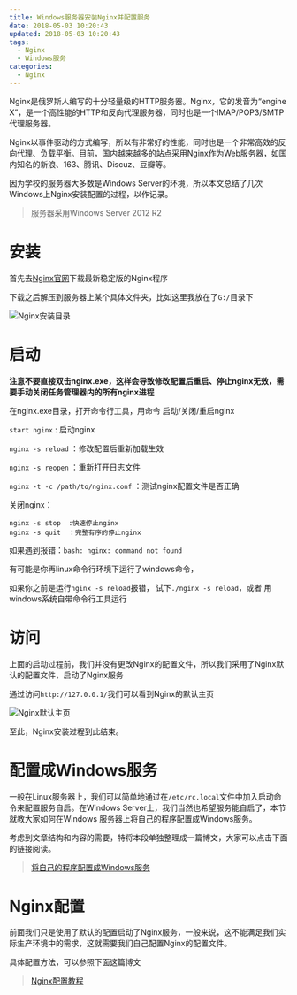 ```yaml
---
title: Windows服务器安装Nginx并配置服务
date: 2018-05-03 10:20:43
updated: 2018-05-03 10:20:43
tags:
  - Nginx
  - Windows服务
categories: 
  - Nginx
---
```


Nginx是俄罗斯人编写的十分轻量级的HTTP服务器。Nginx，它的发音为“engine X”，是一个高性能的HTTP和反向代理服务器，同时也是一个IMAP/POP3/SMTP代理服务器。

Nginx以事件驱动的方式编写，所以有非常好的性能，同时也是一个非常高效的反向代理、负载平衡。目前，国内越来越多的站点采用Nginx作为Web服务器，如国内知名的新浪、163、腾讯、Discuz、豆瓣等。

因为学校的服务器大多数是Windows Server的环境，所以本文总结了几次Windows上Nginx安装配置的过程，以作记录。

> 服务器采用Windows Server 2012 R2
<!-- more -->

# 安装
首先去[Nginx官网](http://nginx.org/)下载最新稳定版的Nginx程序

下载之后解压到服务器上某个具体文件夹，比如这里我放在了`G:/`目录下

![Nginx安装目录][1]

# 启动
**注意不要直接双击nginx.exe，这样会导致修改配置后重启、停止nginx无效，需要手动关闭任务管理器内的所有nginx进程**

在nginx.exe目录，打开命令行工具，用命令 启动/关闭/重启nginx 

`start nginx` : 启动nginx

`nginx -s reload` ：修改配置后重新加载生效

`nginx -s reopen` ：重新打开日志文件

`nginx -t -c /path/to/nginx.conf` ：测试nginx配置文件是否正确

关闭nginx：
```
nginx -s stop  :快速停止nginx
nginx -s quit  ：完整有序的停止nginx
```

如果遇到报错：`bash: nginx: command not found`

有可能是你再linux命令行环境下运行了windows命令，

如果你之前是运行`nginx -s reload`报错， 试下`./nginx -s reload`，或者 用windows系统自带命令行工具运行

# 访问
上面的启动过程前，我们并没有更改Nginx的配置文件，所以我们采用了Nginx默认的配置文件，启动了Nginx服务

通过访问`http://127.0.0.1/`我们可以看到Nginx的默认主页

![Nginx默认主页][2]

至此，Nginx安装过程到此结束。

# 配置成Windows服务
一般在Linux服务器上，我们可以简单地通过在`/etc/rc.local`文件中加入启动命令来配置服务自启。在Windows Server上，我们当然也希望服务能自启了，本节就教大家如何在Windows 服务器上将自己的程序配置成Windows服务。

考虑到文章结构和内容的需要，特将本段单独整理成一篇博文，大家可以点击下面的链接阅读。

> [将自己的程序配置成Windows服务][3]


# Nginx配置
前面我们只是使用了默认的配置启动了Nginx服务，一般来说，这不能满足我们实际生产环境中的需求，这就需要我们自己配置Nginx的配置文件。

具体配置方法，可以参照下面这篇博文

> [Nginx配置教程][4]

[1]: https://pic.winsky.wang/images/2018/05/03/Nginx.png "Nginx安装目录"
[2]: https://pic.winsky.wang/images/2018/05/03/Nginxcfdc5.png "Nginx默认主页"
[3]: https://blog.winsky.wang/Windows/将自己的程序配置成Windows服务 "将自己的程序配置成Windows服务"
[4]: https://blog.winsky.wang/Nginx/Nginx服务配置 "Nginx配置教程"